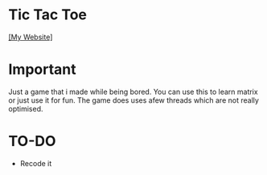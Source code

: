 # Tic Tac Toe

[[My Website]](https://theherobrine9.wixsite.com/website/)

# Important
Just a game that i made while being bored. You can use this to learn matrix or just use it for fun. The game does uses afew threads which are not really optimised.

# TO-DO
- Recode it



